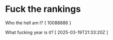 # Fuck the rankings

Who the hell am I?
{ 10088886 }

What fucking year is it?
[ 2025-03-19T21:33:20Z ]
